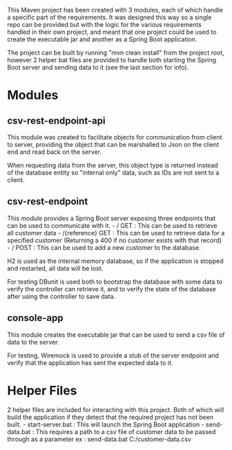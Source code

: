 This Maven project has been created with 3 modules, each of which handle a specific part of the requirements. It was designed this way so a single
repo can be provided but with the logic for the various requirements handled in their own project, and meant that one project could be used to 
create the executable jar and another as a Spring Boot application.

The project can be built by running "mvn clean install" from the project root, however 2 helper bat files are provided to handle both starting the 
Spring Boot server and sending data to it (see the last section for info).

# Modules

## csv-rest-endpoint-api
This module was created to facilitate objects for communication from client to server, providing the object that can be marshalled to Json on the 
client end and read back on the server. 

When requesting data from the server, this object type is returned instead of the database entity so "internal only" data, such as IDs are not sent
to a client.


## csv-rest-endpoint
This module provides a Spring Boot server exposing three endpoints that can be used to communicate with it.
	- / GET : This can be used to retrieve all customer data
	- /{reference} GET : This can be used to retrieve data for a specified customer (Returning a 400 if no customer exists with that record)
	- / POST : This can be used to add a new customer to the database.
	
H2 is used as the internal memory database, so if the application is stopped and restarted, all data will be lost.

For testing DBunit is used both to bootstrap the database with some data to verify the controller can retrieve it, and to verify the state of
the database after using the controller to save data.


## console-app
This module creates the executable jar that can be used to send a csv file of data to the server.

For testing, Wiremock is used to provide a stub of the server endpoint and verify that the application has sent the expected data to it.


# Helper Files
2 helper files are included for interacting with this project. Both of which will build the application if they detect that the required 
project has not been built.
	- start-server.bat : This will launch the Spring Boot application
	- send-data.bat : This requires a path to a csv file of customer data to be passed through as a parameter
		ex : send-data.bat C:/customer-data.csv
